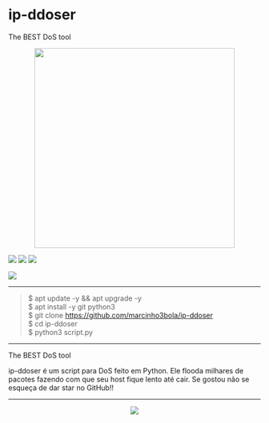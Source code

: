 # ip-ddoser
The BEST DoS tool

<p align="center">
<img src="https://minerandodados.com.br/wp-content/uploads/2017/02/python-logo.png" height="400">

<img src="https://img.shields.io/badge/vers%C3%A3o-v1.0-blue"> <img src="https://img.shields.io/badge/Author-0x0a%2Fch33chmarcinho3bola-green"> <img src="https://img.shields.io/badge/Plataform-All%20distros-red">

<img src="https://imgur.com/JBRN05Z.png">
</p>

---

> $ apt update -y && apt upgrade -y  
> $ apt install -y git python3  
> $ git clone https://github.com/marcinho3bola/ip-ddoser  
> $ cd ip-ddoser  
> $ python3 script.py  

---

The BEST DoS tool

ip-ddoser é um script para DoS feito em Python. Ele flooda milhares de pacotes fazendo com que seu host fique lento até cair.
Se gostou não se esqueça de dar star no GitHub!!

---

<p align="center">
<img src="https://imgur.com/ZivOVXZ.png">
</p>
